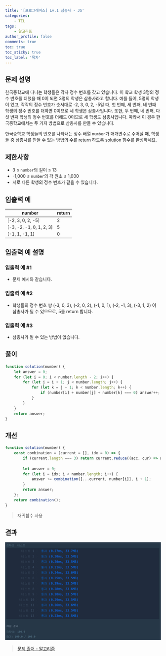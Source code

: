 ```yaml
---
title: '[프로그래머스] Lv.1 삼총사 - JS'
categories:
    - TIL
tags:
    - 알고리즘
author_profile: false
comments: true
toc: true
toc_sticky: true
toc_label: '목차'
---
```


## 문제 설명

한국중학교에 다니는 학생들은 각자 정수 번호를 갖고 있습니다. 이 학교 학생 3명의 정수 번호를 더했을 때 0이 되면 3명의 학생은 삼총사라고 합니다. 예를 들어, 5명의 학생이 있고, 각각의 정수 번호가 순서대로 -2, 3, 0, 2, -5일 때, 첫 번째, 세 번째, 네 번째 학생의 정수 번호를 더하면 0이므로 세 학생은 삼총사입니다. 또한, 두 번째, 네 번째, 다섯 번째 학생의 정수 번호를 더해도 0이므로 세 학생도 삼총사입니다. 따라서 이 경우 한국중학교에서는 두 가지 방법으로 삼총사를 만들 수 있습니다.

한국중학교 학생들의 번호를 나타내는 정수 배열 `number`가 매개변수로 주어질 때, 학생들 중 삼총사를 만들 수 있는 방법의 수를 return 하도록 solution 함수를 완성하세요.

## 제한사항

-   3 ≤ `number`의 길이 ≤ 13
-   -1,000 ≤ `number`의 각 원소 ≤ 1,000
-   서로 다른 학생의 정수 번호가 같을 수 있습니다.

## 입출력 예

| number                   | return |
| ------------------------ | ------ |
| [-2, 3, 0, 2, -5]        | 2      |
| [-3, -2, -1, 0, 1, 2, 3] | 5      |
| [-1, 1, -1, 1]           | 0      |

## 입출력 예 설명

### 입출력 예 #1

-   문제 예시와 같습니다.

### 입출력 예 #2

-   학생들의 정수 번호 쌍 (-3, 0, 3), (-2, 0, 2), (-1, 0, 1), (-2, -1, 3), (-3, 1, 2) 이 삼총사가 될 수 있으므로, 5를 return 합니다.

### 입출력 예 #3

-   삼총사가 될 수 있는 방법이 없습니다.

## 풀이

```javascript
function solution(number) {
    let answer = 0;
    for (let i = 0; i < number.length - 2; i++) {
        for (let j = i + 1; j < number.length; j++) {
            for (let k = j + 1; k < number.length; k++) {
                if (number[i] + number[j] + number[k] === 0) answer++;
            }
        }
    }
    return answer;
}
```

## 개선

```javascript
function solution(number) {
    const combination = (current = [], idx = 0) => {
        if (current.length === 3) return current.reduce((acc, cur) => acc + cur, 0) === 0;

        let answer = 0;
        for (let i = idx; i < number.length; i++) {
            answer += combination([...current, number[i]], i + 1);
        }
        return answer;
    };
    return combination();
}
```

> 재귀함수 사용

## 결과

![result](/assets/images/2023/08/31/algorithm-37-result.png)

> [문제 출처 - 알고리즘](https://school.programmers.co.kr/learn/courses/30/lessons/131705)
